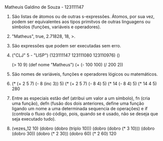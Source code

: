 Matheuis Galdino de Souza - 123111147

1. São listas de átomos ou de outras s-expressões. Átomos, por sua vez, podem ser equivalentes aos tipos primitvos de outras linguagens ou símbolos (funções, variáveis e operadores).

2. "Matheus", true, 2.71828, 18, >.

3. São expressões que podem ser executadas sem erro.

4. ("CLJ" 5 - "LISP")
   (123111147 123111080 123110976)
   ()

   (> 10 9)
   (def nome "Matheus")
   (+ (- 100 100) (/ 200 2))

5. São nomes de variáveis, funções e operadores lógicos ou matemáticos.

6. (* (+ 2 5 7) (- 8 (inc 3)) 5)
   (* (+ 2 5 7) (- 8 4) 5)
   (* 14 (- 8 4) 5)
   (* 14 4 5)
   280

7. Entre as especiais estão def (atribui um valor a um símbolo), fn (cria uma função), defn (fusão dos dois anteriores, define uma função ligando um nome a uma determinada sequencia de operações) e if (controla o fluxo do código, pois, quando se é usado, não se deseja que seja executado tudo).

8. (vezes_12 10)
   (dobro (dobro (triplo 10)))
   (dobro (dobro (* 3 10)))
   (dobro (dobro 30))
   (dobro (* 2 30))
   (dobro 60)
   (* 2 60)
   120


